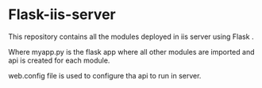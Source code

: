 # Flask-iis-server

This repository contains all the modules deployed in iis server using Flask .

Where myapp.py is the flask app where all other  modules are imported and api is created for each module.

web.config file is used to configure tha api to run in server.



